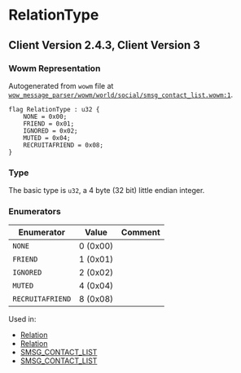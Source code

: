 # RelationType

## Client Version 2.4.3, Client Version 3

### Wowm Representation

Autogenerated from `wowm` file at [`wow_message_parser/wowm/world/social/smsg_contact_list.wowm:1`](https://github.com/gtker/wow_messages/tree/main/wow_message_parser/wowm/world/social/smsg_contact_list.wowm#L1).

```rust,ignore
flag RelationType : u32 {
    NONE = 0x00;
    FRIEND = 0x01;
    IGNORED = 0x02;
    MUTED = 0x04;
    RECRUITAFRIEND = 0x08;
}
```
### Type
The basic type is `u32`, a 4 byte (32 bit) little endian integer.
### Enumerators
| Enumerator | Value  | Comment |
| --------- | -------- | ------- |
| `NONE` | 0 (0x00) |  |
| `FRIEND` | 1 (0x01) |  |
| `IGNORED` | 2 (0x02) |  |
| `MUTED` | 4 (0x04) |  |
| `RECRUITAFRIEND` | 8 (0x08) |  |

Used in:
* [Relation](relation.md)
* [Relation](relation.md)
* [SMSG_CONTACT_LIST](smsg_contact_list.md)
* [SMSG_CONTACT_LIST](smsg_contact_list.md)
